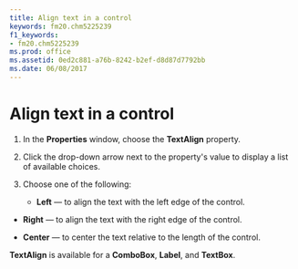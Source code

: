 ```yaml
---
title: Align text in a control
keywords: fm20.chm5225239
f1_keywords:
- fm20.chm5225239
ms.prod: office
ms.assetid: 0ed2c881-a76b-8242-b2ef-d8d87d7792bb
ms.date: 06/08/2017
---
```



# Align text in a control




1. In the **Properties** window, choose the **TextAlign** property.
    
2. Click the drop-down arrow next to the property's value to display a list of available choices.
    
3. Choose one of the following:
    
    
    
      - **Left** — to align the text with the left edge of the control.
    
  - **Right** — to align the text with the right edge of the control.
    
  - **Center** — to center the text relative to the length of the control.
    

    
    



 **TextAlign** is available for a **ComboBox**, **Label**, and **TextBox**.

